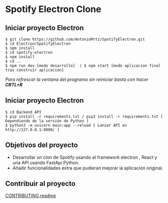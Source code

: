 # Spotify Electron Clone

## Iniciar proyecto Electron

```
$ git clone https://github.com/AntonioMrtz/SpotifyElectron.git
$ cd Electron/SpotifyElectron
$ npm install
$ cd spotify-electron
$ npm install
$ cd ..
$ npm run dev [modo desarrollo]  | $ npm start [modo aplicacion final tras construir aplicacion]
```

*Para refrescar la ventana del programa sin reiniciar basta con hacer **CRTL+R***

## Iniciar proyecto Electron

```
$ cd Backend API
$ pip install -r requirements.txt / pip3 install -r requirements.txt [ Dependiendo de la versión de Python ]
$ python3 -m uvicorn main:app --reload [ Lanzar API en http://127.0.0.1:8000/ ]
```



## Objetivos del proyecto

* Desarrollar un clon de Spotify usando el framework
electron , React y una API usando FastApi Python.
* Añadir funcionalidades extra que pudieran mejorar la aplicación original.

## Contribuir al proyecto

[CONTRIBUTING readme](https://github.com/AntonioMrtz/SpotifyElectron/blob/master/CONTRIBUTING.md)
